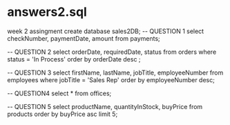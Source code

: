 # answers2.sql
week 2 assingment
create database sales2DB;
-- QUESTION 1
select  
checkNumber, 
paymentDate, 
amount 
from payments; 

-- QUESTION 2
select
orderDate,
requiredDate,
status
from orders 
where status = 'In Process'
order by orderDate desc ;

-- QUESTION 3
select
firstName,
lastName,
jobTitle,
employeeNumber
from employees
where jobTitle = 'Sales Rep'
order by employeeNumber desc;

-- QUESTION4
select * from offices;

-- QUESTION 5
select 
productName,
quantityInStock,
buyPrice
from products
order by buyPrice asc
limit 5;
